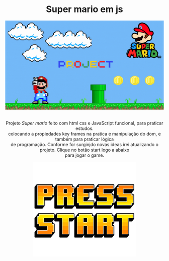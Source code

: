 <h1 align="center"> Super mario em js </h1>

  <div align="center">
    <img src="./imagens/thunb projec mario em js (1).gif" />
  <br/>
    <br/>
  <p>
    Projeto <i>Super mario</i> feito com html css e JavaScript funcional, para praticar estudos. <br/>
    colocando a propiedades key frames na pratica e manipulação do dom, e também para praticar lógica <br/>
    de programação. Conforme for surginjdo novas ideas irei atualizando o projeto. Clique no botão start logo a abaixo <br/>
    para jogar o game.
  </p>
  </div>
  
  <div align="center">
  <a href=""><img width="330px" height="300px" src="./imagens/startMario.gif" /></a>
  </div>
  
  
 

